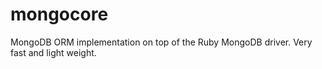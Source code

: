 # mongocore
MongoDB ORM implementation on top of the Ruby MongoDB driver. Very fast and light weight.
